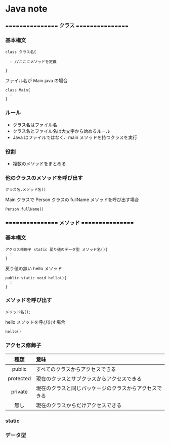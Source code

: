 # Java note

### =============== クラス ===============

### 基本構文

```
class クラス名{

  : //ここにメソッドを定義

}
```

ファイル名が Main.java の場合

```
class Main{
  :
}
```

### ルール

- クラス名はファイル名
- クラス名とファイル名は大文字から始めるルール
- Java はファイルではなく、main メソッドを持つクラスを実行

### 役割

- 複数のメソッドをまとめる

### 他のクラスのメソッドを呼び出す

```
クラス名.メソッド名()
```

Main クラスで Person クラスの fullName メソッドを呼び出す場合

```
Person.fullName()
```

### =============== メソッド ===============

### 基本構文

```
アクセス修飾子 static 戻り値のデータ型 メソッド名(){
  :
}
```

戻り値の無い hello メソッド

```
public static void hello(){
  :
}
```

### メソッドを呼び出す

```
メソッド名();
```

hello メソッドを呼び出す場合

```
hello()
```

### アクセス修飾子

|   種類    | 意味                                                   |
| :-------: | :----------------------------------------------------- |
|  public   | すべてのクラスからアクセスできる                       |
| protected | 現在のクラスとサブクラスからアクセスできる             |
|  private  | 現在のクラスと同じパッケージのクラスからアクセスできる |
|   無し    | 現在のクラスからだけアクセスできる                     |

### static

### データ型
